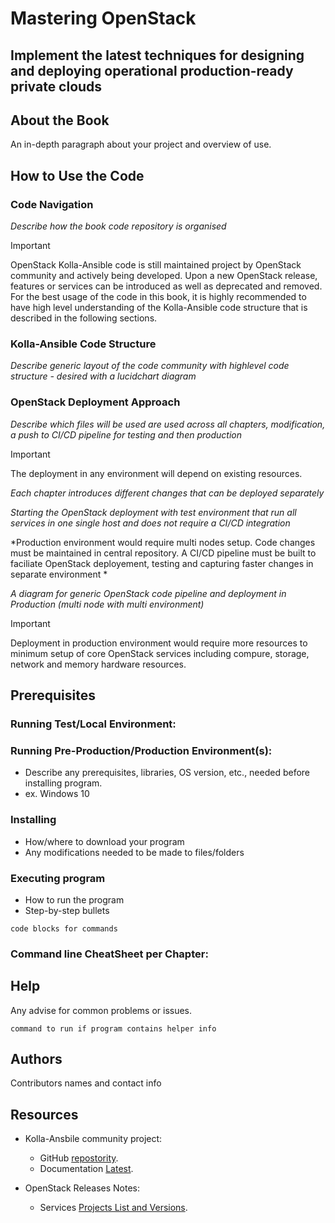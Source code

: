 # Mastering OpenStack
## Implement the latest techniques for designing and deploying operational production-ready private clouds

## About the Book

An in-depth paragraph about your project and overview of use.


## How to Use the Code

### Code Navigation

*Describe how the book code repository is organised*

> [!IMPORTANT]
> OpenStack Kolla-Ansible  code is still maintained project by OpenStack community and actively being developed. Upon a new OpenStack release, features or services can be introduced as well as deprecated and removed. For the best usage of the code in this book, it is highly recommended to have high level understanding of the Kolla-Ansible code structure that is described in the following sections.  


### Kolla-Ansible Code Structure 

*Describe generic layout of the code community with highlevel code structure - desired with a lucidchart diagram*

### OpenStack Deployment Approach 

*Describe which files will be used are used across all chapters, modification, a push to CI/CD pipeline for testing and then production*

> [!IMPORTANT]
> The deployment in any environment will depend on existing resources.

*Each chapter introduces different changes that can be deployed separately*

*Starting the OpenStack deployment with test environment that  run all services in one single host and does not require a CI/CD integration*

*Production environment would require multi nodes setup. Code changes must be maintained in central repository. A CI/CD pipeline must be built to faciliate OpenStack deployement, testing and capturing faster changes in separate environment *

*A diagram for generic OpenStack code pipeline and deployment in Production (multi node with multi environment)*

> [!IMPORTANT]
> Deployment in production environment would require more resources to minimum setup of core OpenStack services including compure, storage, network and memory hardware resources.

## Prerequisites

### Running Test/Local Environment:


### Running Pre-Production/Production Environment(s):

* Describe any prerequisites, libraries, OS version, etc., needed before installing program.
* ex. Windows 10

### Installing

* How/where to download your program
* Any modifications needed to be made to files/folders

### Executing program

* How to run the program
* Step-by-step bullets
```
code blocks for commands
```
### Command line CheatSheet per Chapter:

## Help

Any advise for common problems or issues.
```
command to run if program contains helper info
```

## Authors

Contributors names and contact info



## Resources

* Kolla-Ansbile community project: 
    * GitHub [repostority](https://github.com/openstack/kolla-ansible).
    * Documentation [Latest](https://docs.openstack.org/kolla-ansible/latest/).

* OpenStack Releases Notes:
    * Services [Projects List and Versions](https://releases.openstack.org/dalmatian/index.html).